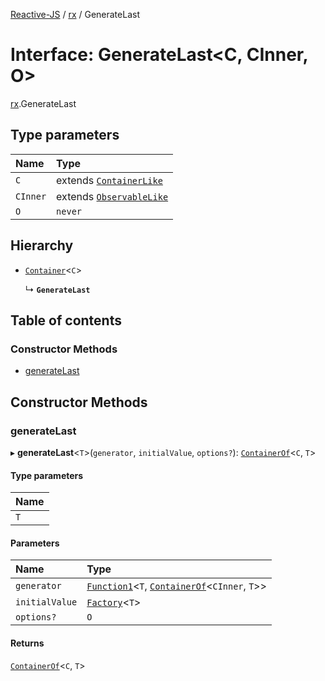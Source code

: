 [Reactive-JS](../README.md) / [rx](../modules/rx.md) / GenerateLast

# Interface: GenerateLast<C, CInner, O\>

[rx](../modules/rx.md).GenerateLast

## Type parameters

| Name | Type |
| :------ | :------ |
| `C` | extends [`ContainerLike`](containers.ContainerLike.md) |
| `CInner` | extends [`ObservableLike`](rx.ObservableLike.md) |
| `O` | `never` |

## Hierarchy

- [`Container`](containers.Container.md)<`C`\>

  ↳ **`GenerateLast`**

## Table of contents

### Constructor Methods

- [generateLast](rx.GenerateLast.md#generatelast)

## Constructor Methods

### generateLast

▸ **generateLast**<`T`\>(`generator`, `initialValue`, `options?`): [`ContainerOf`](../modules/containers.md#containerof)<`C`, `T`\>

#### Type parameters

| Name |
| :------ |
| `T` |

#### Parameters

| Name | Type |
| :------ | :------ |
| `generator` | [`Function1`](../modules/functions.md#function1)<`T`, [`ContainerOf`](../modules/containers.md#containerof)<`CInner`, `T`\>\> |
| `initialValue` | [`Factory`](../modules/functions.md#factory)<`T`\> |
| `options?` | `O` |

#### Returns

[`ContainerOf`](../modules/containers.md#containerof)<`C`, `T`\>
